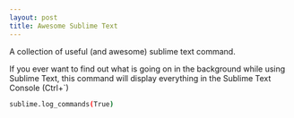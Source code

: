 ```yaml
---
layout: post 
title: Awesome Sublime Text
---
```


A collection of useful (and awesome) sublime text command.

If you ever want to find out what is going on in the background while using Sublime Text, this command will display everything in the Sublime Text Console (Ctrl+`)

```bash
sublime.log_commands(True)
```
